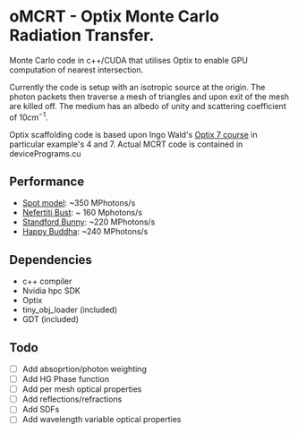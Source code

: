 # oMCRT - Optix Monte Carlo Radiation Transfer.

Monte Carlo code in c++/CUDA that utilises Optix to enable GPU computation of nearest intersection.

Currently the code is setup with an isotropic source at the origin.
The photon packets then traverse a mesh of triangles and upon exit of the mesh are killed off.
The medium has an albedo of unity and scattering coefficient of $10cm^{-1}$.

Optix scaffolding code is based upon Ingo Wald's [Optix 7 course](https://github.com/ingowald/optix7course) in particular example's 4 and 7.
Actual MCRT code is contained in devicePrograms.cu

## Performance

  * [Spot model](https://www.cs.cmu.edu/~kmcrane/Projects/ModelRepository/): ~350 MPhotons/s
  * [Nefertiti Bust](https://www.cs.cmu.edu/~kmcrane/Projects/ModelRepository/): ~ 160 Mphotons/s
  * [Standford Bunny](https://casual-effects.com/data/): ~220 MPhotons/s
  * [Happy Buddha](https://casual-effects.com/data/): ~240 MPhotons/s

## Dependencies
  * c++ compiler
  * Nvidia hpc SDK
  * Optix
  * tiny_obj_loader (included)
  * GDT (included)

## Todo
  - [ ] Add absoprtion/photon weighting
  - [ ] Add HG Phase function
  - [ ] Add per mesh optical properties
  - [ ] Add reflections/refractions
  - [ ] Add SDFs
  - [ ] Add wavelength variable optical properties
